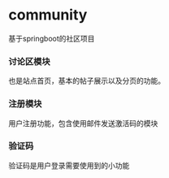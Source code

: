 # community
基于springboot的社区项目

### 讨论区模块

也是站点首页，基本的帖子展示以及分页的功能。

### 注册模块

用户注册功能，包含使用邮件发送激活码的模块

### 验证码

验证码是用户登录需要使用到的小功能
